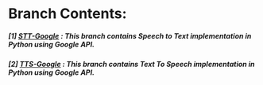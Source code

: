 # **Branch Contents:**

##### [1] [STT-Google](https://github.com/rahulvaish/SpeechToText_TextToSpeech-Python/tree/STT-Google) : This branch contains Speech to Text implementation in Python using Google API.
##### [2] [TTS-Google](https://github.com/rahulvaish/SpeechToText_TextToSpeech-Python/tree/TTS-Google) : This branch contains Text To Speech implementation in Python using Google API.
